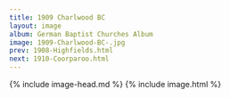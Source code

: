 ```yaml
---
title: 1909 Charlwood BC 
layout: image
album: German Baptist Churches Album
image: 1909-Charlwood-BC-.jpg
prev: 1908-Highfields.html
next: 1910-Coorparoo.html
---
```

{% include image-head.md %}
{% include image.html %}